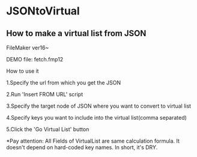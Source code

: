 # JSONtoVirtual
How to make a virtual list from JSON
-
FileMaker ver16~

DEMO file: fetch.fmp12

How to use it

1.Specify the url from which you get the JSON

2.Run 'Insert FROM URL' script

3.Specify the target node of JSON where you want to convert to virtual list

4.Specify keys you want to include into the virtual list(comma separated)

5.Click the 'Go Virtual List' button


*Pay attention:
All Fields of VirtualList are same calculation formula.
It doesn't depend on hard-coded key names.
In short, it's DRY.